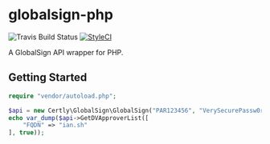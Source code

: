 # globalsign-php
![Travis Build Status](https://travis-ci.org/certly/globalsign-php.svg) [![StyleCI](https://styleci.io/repos/43564129/shield)](https://styleci.io/repos/43564129)

A GlobalSign API wrapper for PHP.

## Getting Started
```php
require "vendor/autoload.php";

$api = new Certly\GlobalSign\GlobalSign("PAR123456", "VerySecurePassw0rd!", true);
echo var_dump($api->GetDVApproverList([
    "FQDN" => "ian.sh"
], true));
```
